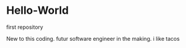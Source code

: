 # Hello-World
first repository

New to this coding. futur software engineer in the making. i like tacos
